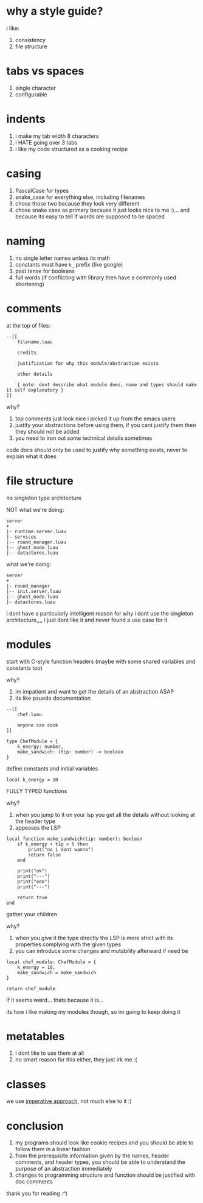# why a style guide?

i like:
1. consistency
2. file structure

# tabs vs spaces

1. single character
2. configurable

# indents

1. i make my tab width 8 characters
2. i HATE going over 3 tabs
3. i like my code structured as a cooking recipe

# casing

1. PascalCase for types
2. snake_case for everything else, including filenames
3. chose those two because they look very different
4. chose snake case as primary because it just looks nice to me :)... and because its easy to tell if words are supposed to be spaced

# naming

1. no single letter names unless its math
2. constants must have `k_` prefix (like google)
3. past tense for booleans
4. full words (if conflicting with library then have a commonly used shortening)

# comments

at the top of files:

```luau
--[[
    filename.luau

    credits

    justification for why this module/abstraction exists

    other details

    { note: dont describe what module does, name and types should make it self explanatory }
]]
```

why?
1. top comments just look nice i picked it up from the emacs users
2. justify your abstractions before using them, if you cant justify them then they should not be added
3. you need to iron out some technical details sometimes

code docs should only be used to justify why something exists, never to explain what it does

# file structure

no singleton type architecture

NOT what we're doing:
```
server
+
|- runtime.server.luau
|- services
|-- round_manager.luau
|-- ghost_mode.luau
|-- datastores.luau
```

what we're doing: 
```
server
+
|- round_manager
|-- init.server.luau
|-- ghost_mode.luau
|- datastores.luau
```

i dont have a particularly intelligent reason for why i dont use the singleton architecture,,,, i just dont like it and never found a use case for it

# modules

start with C-style function headers (maybe with some shared variables and constants too)

why?
1. im impatient and want to get the details of an abstraction ASAP
2. its like psuedo documentation

```luau
--[[
    chef.luau

    anyone can cook
]]

type ChefModule = {
    k_energy: number,
    make_sandwich: (tip: number) -> boolean
}
```
define constants and initial variables

```luau
local k_energy = 10
```

FULLY TYPED functions

why?
1. when you jump to it on your lsp you get all the details without looking at the header type
2. appeases the LSP

```luau
local function make_sandwich(tip: number): boolean
    if k_energy + tip < 5 then
        print("no i dont wanna")
        return false
    end

    print("ok")
    print("---")
    print("ooo")
    print("---")

    return true
end
```

gather your children

why?
1. when you give it the type directly the LSP is more strict with its properties complying with the given types
2. you can introduce some changes and mutability afterward if need be

```luau
local chef_module: ChefModule = {
    k_energy = 10,
    make_sandwich = make_sandwich
}

return chef_module
```

if it seems weird... thats because it is...

its how i like making my modules though, so im going to keep doing it

# metatables

1. i dont like to use them at all
2. no smart reason for this either, they just irk me :(

# classes

we use [imperative approach](https://www.youtube.com/watch?v=-E_L6-Yo8yQ), not much else to it :)

# conclusion

1. my programs should look like cookie recipes and you should be able to follow them in a linear fashion
2. from the prerequisite information given by the names, header comments, and header types, you should be able to understand the purpose of an abstraction immediately
3. changes to programming structure and function should be justified with doc comments

thank you for reading :^)
